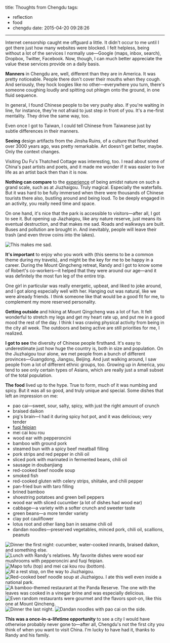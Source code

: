 title: Thoughts from Chengdu
tags: 
  - reflection
  - food
  - chengdu
date: 2015-04-20 09:28:26
---

Internet censorship caught me offguard a little. It didn't occur to me until I got there just how many websites were blocked. I felt helpless, being without a lot of the services I normally use—Google (maps, inbox, search), Dropbox, Twitter, Facebook. Now, though, I can much better appreciate the value these services provide on a daily basis.

**Manners** in Chengdu are, well, different than they are in America. It was pretty noticeable. People there don't cover their mouths when they cough. And seriously, they hock loogies like no other—everywhere you turn, there's someone coughing loudly and spitting out phlegm onto the ground, in one fluid sequence. 

In general, I found Chinese people to be very pushy also. If you're waiting in line, for instance, they're not afraid to just step in front of you. It's a me-first mentality. They drive the same way, too.

Even once I got to Taiwan, I could tell Chinese from Taiwanese just by subtle differences in their manners.

**Seeing** design artifacts from the Jinsha Ruins, of a culture that flourished over 3000 years ago, was pretty remarkable. Art doesn't get better, maybe. Only the context changes.

Visiting Du Fu's Thatched Cottage was interesting, too. I read about some of China's past artists and poets, and it made me wonder if it was easier to live life as an artist back then than it is now.

**Nothing can compare** to the [experience](https://youtu.be/OQSNhk5ICTI) of being amidst nature on such a grand scale, such as at Jiuzhaigou. Truly magical. Especially the waterfalls. But it was hard to be fully immersed when there were thousands of Chinese tourists there also, bustling around and being loud. To be deeply engaged in an activity, you really need time and space.

On one hand, it's nice that the park is accessible to visitors—after all, I got to see it. But opening up Jiazhaigou, like any nature reserve, just means its eventual destruction, and that makes me sad. Roads and walkways are built. Buses and pollution are brought in. And inevitably, people will leave their trash (and even throw coins into the lakes).

![This makes me sad.](https://dl.dropbox.com/u/4291520/journal-images/chengdu-trash.jpg)

**It's important** to enjoy who you work with (this seems to be a common theme during my travels), and might be the key for me to be happy in a career. During the Mount Qingcheng retreat, Randy and I got to know some of Robert's co-workers—it helped that they were around our age—and it was definitely the most fun leg of the entire trip.

One girl in particular was really energetic, upbeat, and liked to joke around, and I got along especially well with her. Hanging out was natural, like we were already friends. I think someone like that would be a good fit for me, to complement my more reserved personality.

**Getting outside** and hiking at Mount Qingcheng was a lot of fun. It felt wonderful to stretch my legs and get my heart rate up, and put me in a good mood the rest of the day. I think I was craving physical activity from being in the city all week. The outdoors and being active are still priorities for me, I realized.

**I got to see** the diversity of Chinese people firsthand. It's easy to underestimate just how huge the country is, both in size and population. On the Jiuzhaigou tour alone, we met people from a bunch of different provinces—Guangdong, Jiangsu, Beijing. And just walking around, I saw people from a lot of different ethnic groups, too. Growing up in America, you tend to see only certain types of Asians, which are really just a small subset of the total population.

**The food** lived up to the hype. True to form, much of it was numbing and spicy. But it was all so good, and truly unique and special. Some dishes that left an impression on me:

- pao cai—sweet, sour, salty, spicy, with just the right amount of crunch
- braised daikon
- pig's brain—I had it during spicy hot pot, and it was delicious; very tender
- [fuqi feipian](http://en.wikipedia.org/wiki/Fuqi_feipian)
- mei cai kou rou
- wood ear with pepperoncini
- bamboo with ground pork
- steamed bun with a spicy beef meatball filling
- pork strips and red pepper in chili oil
- sliced pork with marinated in fermented beans, chili oil
- sausage in doubanjiang
- red-cooked beef noodle soup
- smoked fish
- red-cooked gluten with celery strips, shiitake, and chili pepper
- pan-fried bun with taro filling
- brined bamboo
- shoestring potatoes and green bell peppers
- wood ear with sliced cucumber (a lot of dishes had wood ear)
- cabbage—a variety with a softer crunch and sweeter taste
- green beans—a more tender variety
- clay pot cauliflower
- lotus root and other liang ban in sesame chili oil
- dandan noodles—preserved vegetables, minced pork, chili oil, scallions, peanuts

![Dinner the first night: cucumber, water-cooked innards, braised daikon, and something else.](https://dl.dropbox.com/u/4291520/journal-images/chengdu-food-1.jpg)
![Lunch with Randy's relatives. My favorite dishes were wood ear mushrooms with pepperoncini and fuqi feipian.](https://dl.dropbox.com/u/4291520/journal-images/chengdu-food-2.jpg)
![Mapo tofu (top) and mei cai kou rou (bottom).](https://dl.dropbox.com/u/4291520/journal-images/chengdu-food-3.jpg)
![At a rest stop, on the way to Jiuzhaigou.](https://dl.dropbox.com/u/4291520/journal-images/chengdu-food-4.jpg)
![Red-cooked beef noodle soup at Jiuzhaigou. I ate this well even inside a national park.](https://dl.dropbox.com/u/4291520/journal-images/chengdu-food-5.jpg)
![A bamboo-themed restaurant at the Panda Reserve. The one with the leaves was cooked in a vinegar brine and was especially delicious.](https://dl.dropbox.com/u/4291520/journal-images/chengdu-food-6.jpg)
![Even random restaurants were gourmet and the flavors spot-on, like this one at Mount Qincheng.](https://dl.dropbox.com/u/4291520/journal-images/chengdu-food-7.jpg)
![Dinner the last night.](https://dl.dropbox.com/u/4291520/journal-images/chengdu-food-8.jpg)
![Dandan noodles with pao cai on the side.](https://dl.dropbox.com/u/4291520/journal-images/chengdu-food-9.jpg)

**This was a once-in-a-lifetime opportunity** to see a city I would have otherwise probably never gone to—after all, Chengdu's not the first city you think of when you want to visit China. I'm lucky to have had it, thanks to Randy and his family.
